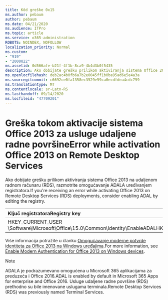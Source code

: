 ```yaml
---
title: Kôd greške 0x15
ms.author: pebaum
author: pebaum
ms.date: 04/21/2020
ms.audience: ITPro
ms.topic: article
ms.service: o365-administration
ROBOTS: NOINDEX, NOFOLLOW
localization_priority: Normal
ms.custom:
- "919"
- "2000022"
ms.assetid: 0d566afe-b21f-4f1b-8ca9-4b4d3b0f5435
description: Ako dobijate grešku prilikom aktiviranja sistema Office 2013 na udaljenom radnom računaru (RDS), razmotrite omogućavanje ADALA uređivanjem registratora.
ms.openlocfilehash: deb2ac4b0fb6a7b2e0045ff1b0ba95ad6e5e4a3a
ms.sourcegitcommit: c6692ce0fa1358ec3529e59ca0ecdfdea4cdc759
ms.translationtype: MT
ms.contentlocale: sr-Latn-RS
ms.lasthandoff: 09/14/2020
ms.locfileid: "47709201"
---
```

# <a name="error-while-activation-office-2013-on-remote-desktop-services"></a><span data-ttu-id="8429b-103">Greška tokom aktivacije sistema Office 2013 za usluge udaljene radne površine</span><span class="sxs-lookup"><span data-stu-id="8429b-103">Error while activation Office 2013 on Remote Desktop Services</span></span>

<span data-ttu-id="8429b-104">Ako dobijate grešku prilikom aktiviranja sistema Office 2013 na udaljenom radnom računaru (RDS), razmotrite omogućavanje ADALA uređivanjem registratora.</span><span class="sxs-lookup"><span data-stu-id="8429b-104">If you're receiving an error while activating Office 2013 on Remote Desktop Services (RDS) deployments, consider enabling ADAL by editing the registry.</span></span>
  
|<span data-ttu-id="8429b-105">**Ključ registratora**</span><span class="sxs-lookup"><span data-stu-id="8429b-105">**Registry key**</span></span>|<span data-ttu-id="8429b-106">**Zatim**</span><span class="sxs-lookup"><span data-stu-id="8429b-106">**Type**</span></span>|<span data-ttu-id="8429b-107">**Cenimo**</span><span class="sxs-lookup"><span data-stu-id="8429b-107">**Value**</span></span>|
|:-----|:-----|:-----|
|<span data-ttu-id="8429b-108">HKEY_CURRENT_USER \Software\Microsoft\Office\15.0\Common\Identity\EnableADAL</span><span class="sxs-lookup"><span data-stu-id="8429b-108">HKEY_CURRENT_USER\Software\Microsoft\Office\15.0\Common\Identity\EnableADAL</span></span>  <br/> |<span data-ttu-id="8429b-109">REG_DWORD</span><span class="sxs-lookup"><span data-stu-id="8429b-109">REG_DWORD</span></span>  <br/> |<span data-ttu-id="8429b-110">120</span><span class="sxs-lookup"><span data-stu-id="8429b-110">1</span></span>  <br/> |

<span data-ttu-id="8429b-111">Više informacija potražite u članku [Omogućavanje moderne potvrde identiteta za Office 2013 na Windows uređajima](https://docs.microsoft.com/microsoft-365/admin/security-and-compliance/enable-modern-authentication).</span><span class="sxs-lookup"><span data-stu-id="8429b-111">For more information, see [Enable Modern Authentication for Office 2013 on Windows devices](https://docs.microsoft.com/microsoft-365/admin/security-and-compliance/enable-modern-authentication).</span></span>
  
> [!NOTE]
>  <span data-ttu-id="8429b-112">ADALA je podrazumevano omogućena u Microsoft 365 aplikacijama za preduzeća i Office 2016.</span><span class="sxs-lookup"><span data-stu-id="8429b-112">ADAL is enabled by default in Microsoft 365 Apps for enterprise and Office 2016.</span></span> <span data-ttu-id="8429b-113">Usluge udaljene radne površine (RDS) prethodno su bile imenovane uslugama terminala.</span><span class="sxs-lookup"><span data-stu-id="8429b-113">Remote Desktop Services (RDS) was previously named Terminal Services.</span></span>
  